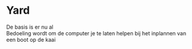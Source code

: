 # Yard  
De basis is er nu al  
Bedoeling wordt om de computer je te laten helpen bij het inplannen van een boot op de kaai  
